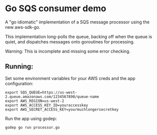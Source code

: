 # Go SQS consumer demo

A "go idiomatic" implementation of a SQS message processor using the new aws-sdk-go.

This implementation long-polls the queue, backing off when the queue is quiet, and dispatches messages onto goroutines for processing.

Warning: This is incomplete and missing some error checking.

## Running:

Set some environment variables for your AWS creds and the app configuration:

    export SQS_QUEUE=https://us-west-2.queue.amazonaws.com/1234567890/queue-name
    export AWS_REGION=us-west-2
    export AWS_ACCESS_KEY_ID=youraccesskey
    export AWS_SECRET_ACCESS_KEY=yourmuchlongersecretkey

Run the app using godep:

    godep go run processor.go
